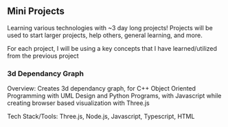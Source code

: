 ## Mini Projects
Learning various technologies with ~3 day long projects! Projects will be used to start larger projects, help others, general learning, and more. 

For each project, I will be using a key concepts that I have learned/utilized from the previous project

### 3d Dependancy Graph
Overview: Creates 3d dependancy graph, for C++ Object Oriented Programming with UML Design and Python Programs, with Javascript while creating browser based visualization with Three.js

Tech Stack/Tools: Three.js, Node.js, Javascript, Typescript, HTML
